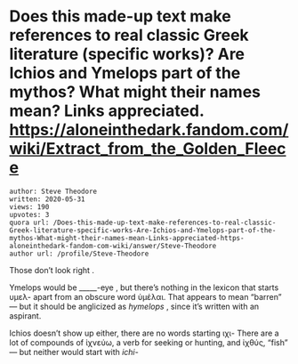 # Does this made-up text make references to real classic Greek literature (specific works)? Are Ichios and Ymelops part of the mythos? What might their names mean? Links appreciated. https://aloneinthedark.fandom.com/wiki/Extract_from_the_Golden_Fleece

	author: Steve Theodore
	written: 2020-05-31
	views: 190
	upvotes: 3
	quora url: /Does-this-made-up-text-make-references-to-real-classic-Greek-literature-specific-works-Are-Ichios-and-Ymelops-part-of-the-mythos-What-might-their-names-mean-Links-appreciated-https-aloneinthedark-fandom-com-wiki/answer/Steve-Theodore
	author url: /profile/Steve-Theodore


Those don’t look right .

Ymelops would be _____-eye , but there’s nothing in the lexicon that starts υμελ- apart from an obscure word ὑμέλαι. That appears to mean “barren” — but it should be anglicized as _hymelops_ , since it’s written with an aspirant.

Ichios doesn’t show up either, there are no words starting ιχι- There are a lot of compounds of ἰχνεύω, a verb for seeking or hunting, and ἰχθύς, “fish” — but neither would start with _ichi-_ 

